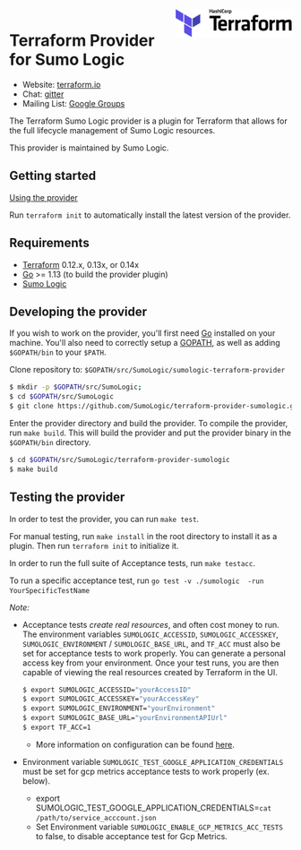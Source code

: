 <a href="https://terraform.io">
    <img src="https://raw.githubusercontent.com/hashicorp/terraform-website/master/public/img/logo-hashicorp.svg" alt="Terraform logo" title="Terrafpr," align="right" height="50" />
</a>

# Terraform Provider for Sumo Logic

- Website: [terraform.io](https://terraform.io)
- Chat: [gitter](https://gitter.im/hashicorp-terraform/Lobby)
- Mailing List: [Google Groups](http://groups.google.com/group/terraform-tool)

The Terraform Sumo Logic provider is a plugin for Terraform that allows for the full lifecycle management of Sumo Logic resources.

This provider is maintained by Sumo Logic.

## Getting started

[Using the provider](https://www.terraform.io/docs/providers/sumologic/)

Run `terraform init` to automatically install the latest version of the provider.

Requirements
------------

- [Terraform](https://www.terraform.io/downloads.html) 0.12.x, 0.13x, or 0.14x
- [Go](https://golang.org/doc/install) >= 1.13 (to build the provider plugin)
- [Sumo Logic](https://www.sumologic.com/)

## Developing the provider

If you wish to work on the provider, you'll first need [Go](http://www.golang.org) installed on your machine. You'll also need to correctly setup a [GOPATH](http://golang.org/doc/code.html#GOPATH), as well as adding `$GOPATH/bin` to your `$PATH`.

Clone repository to: `$GOPATH/src/SumoLogic/sumologic-terraform-provider`

```sh
$ mkdir -p $GOPATH/src/SumoLogic;
$ cd $GOPATH/src/SumoLogic
$ git clone https://github.com/SumoLogic/terraform-provider-sumologic.git
```

Enter the provider directory and build the provider. To compile the provider, run `make build`. This will build the provider and put the provider binary in the `$GOPATH/bin` directory.

```sh
$ cd $GOPATH/src/SumoLogic/terraform-provider-sumologic
$ make build
```

## Testing the provider

In order to test the provider, you can run `make test`.

For manual testing, run `make install` in the root directory to install it as a plugin. 
Then run `terraform init` to initialize it.

In order to run the full suite of Acceptance tests, run `make testacc`.

To run a specific acceptance test, run `go test -v ./sumologic  -run YourSpecificTestName`

*Note:* 
- Acceptance tests *create real resources*, and often cost money to run. The environment variables `SUMOLOGIC_ACCESSID`, `SUMOLOGIC_ACCESSKEY`, `SUMOLOGIC_ENVIRONMENT` / `SUMOLOGIC_BASE_URL`,  and `TF_ACC` must also be set for acceptance tests to work properly. You can generate a personal access key from your environment. Once your test runs, you are then capable of viewing the real resources created by Terraform in the UI.
     ```sh
     $ export SUMOLOGIC_ACCESSID="yourAccessID"
     $ export SUMOLOGIC_ACCESSKEY="yourAccessKey"
     $ export SUMOLOGIC_ENVIRONMENT="yourEnvironment"
     $ export SUMOLOGIC_BASE_URL="yourEnvironmentAPIUrl"
     $ export TF_ACC=1
     ```
    - More information on configuration can be found [here](https://github.com/SumoLogic/terraform-provider-sumologic/blob/master/website/docs/index.html.markdown#environment-variables).

- Environment variable `SUMOLOGIC_TEST_GOOGLE_APPLICATION_CREDENTIALS` must be set for gcp metrics acceptance tests to work properly (ex. below).
    - export SUMOLOGIC_TEST_GOOGLE_APPLICATION_CREDENTIALS=`cat /path/to/service_acccount.json`
    - Set Environment variable `SUMOLOGIC_ENABLE_GCP_METRICS_ACC_TESTS` to false, to disable acceptance test for Gcp Metrics. 

[0]: https://help.sumologic.com/Manage/Security/Access-Keys
[1]: https://help.sumologic.com/APIs/General_API_Information/Sumo_Logic_Endpoints_and_Firewall_Security
[10]: https://www.terraform.io/docs/providers/sumologic/
